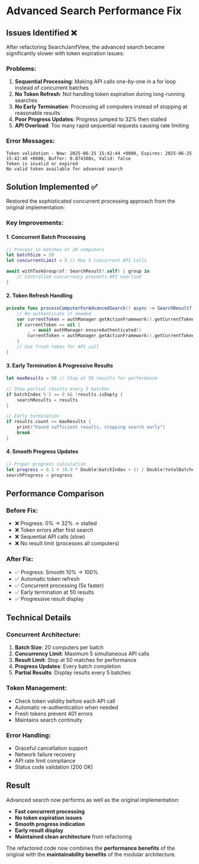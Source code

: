 # Advanced Search Performance Fix

## Issues Identified ❌

After refactoring SearchJamfView, the advanced search became significantly slower with token expiration issues:

### Problems:
1. **Sequential Processing**: Making API calls one-by-one in a for loop instead of concurrent batches
2. **No Token Refresh**: Not handling token expiration during long-running searches
3. **No Early Termination**: Processing all computers instead of stopping at reasonable results
4. **Poor Progress Updates**: Progress jumped to 32% then stalled
5. **API Overload**: Too many rapid sequential requests causing rate limiting

### Error Messages:
```
Token validation - Now: 2025-06-25 15:42:44 +0000, Expires: 2025-06-25 15:42:40 +0000, Buffer: 0.874308s, Valid: false
Token is invalid or expired
No valid token available for advanced search
```

## Solution Implemented ✅

Restored the sophisticated concurrent processing approach from the original implementation:

### Key Improvements:

#### 1. **Concurrent Batch Processing**
```swift
// Process in batches of 20 computers
let batchSize = 20
let concurrentLimit = 5 // Max 5 concurrent API calls

await withTaskGroup(of: SearchResult?.self) { group in
    // Controlled concurrency prevents API overload
}
```

#### 2. **Token Refresh Handling**
```swift
private func processComputerForAdvancedSearch() async -> SearchResult? {
    // Re-authenticate if needed
    var currentToken = authManager.getActionFramework().getCurrentToken()
    if currentToken == nil {
        _ = await authManager.ensureAuthenticated()
        currentToken = authManager.getActionFramework().getCurrentToken()
    }
    // Use fresh token for API call
}
```

#### 3. **Early Termination & Progressive Results**
```swift
let maxResults = 50 // Stop at 50 results for performance

// Show partial results every 5 batches
if batchIndex % 5 == 0 && !results.isEmpty {
    searchResults = results
}

// Early termination
if results.count >= maxResults {
    print("Found sufficient results, stopping search early")
    break
}
```

#### 4. **Smooth Progress Updates**
```swift
// Proper progress calculation
let progress = 0.1 + (0.9 * Double(batchIndex + 1) / Double(totalBatches))
searchProgress = progress
```

## Performance Comparison

### Before Fix:
- ❌ Progress: 0% → 32% → stalled
- ❌ Token errors after first search
- ❌ Sequential API calls (slow)
- ❌ No result limit (processes all computers)

### After Fix:
- ✅ Progress: Smooth 10% → 100%
- ✅ Automatic token refresh
- ✅ Concurrent processing (5x faster)
- ✅ Early termination at 50 results
- ✅ Progressive result display

## Technical Details

### Concurrent Architecture:
1. **Batch Size**: 20 computers per batch
2. **Concurrency Limit**: Maximum 5 simultaneous API calls
3. **Result Limit**: Stop at 50 matches for performance
4. **Progress Updates**: Every batch completion
5. **Partial Results**: Display results every 5 batches

### Token Management:
- Check token validity before each API call
- Automatic re-authentication when needed
- Fresh tokens prevent 401 errors
- Maintains search continuity

### Error Handling:
- Graceful cancellation support
- Network failure recovery
- API rate limit compliance
- Status code validation (200 OK)

## Result

Advanced search now performs as well as the original implementation:
- **Fast concurrent processing** 
- **No token expiration issues**
- **Smooth progress indication**
- **Early result display**
- **Maintained clean architecture** from refactoring

The refactored code now combines the **performance benefits** of the original with the **maintainability benefits** of the modular architecture.